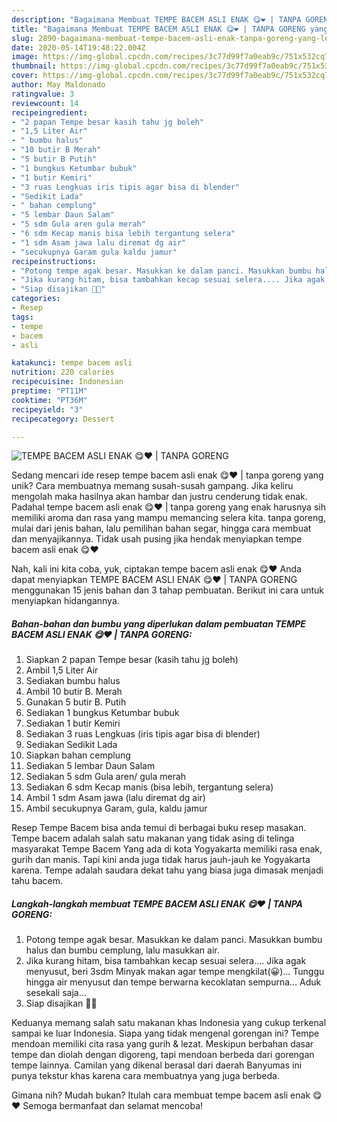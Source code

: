 ```yaml
---
description: "Bagaimana Membuat TEMPE BACEM ASLI ENAK 😋❤ | TANPA GORENG yang Lezat Sekali"
title: "Bagaimana Membuat TEMPE BACEM ASLI ENAK 😋❤ | TANPA GORENG yang Lezat Sekali"
slug: 2890-bagaimana-membuat-tempe-bacem-asli-enak-tanpa-goreng-yang-lezat-sekali
date: 2020-05-14T19:48:22.004Z
image: https://img-global.cpcdn.com/recipes/3c77d99f7a0eab9c/751x532cq70/tempe-bacem-asli-enak-😋❤-tanpa-goreng-foto-resep-utama.jpg
thumbnail: https://img-global.cpcdn.com/recipes/3c77d99f7a0eab9c/751x532cq70/tempe-bacem-asli-enak-😋❤-tanpa-goreng-foto-resep-utama.jpg
cover: https://img-global.cpcdn.com/recipes/3c77d99f7a0eab9c/751x532cq70/tempe-bacem-asli-enak-😋❤-tanpa-goreng-foto-resep-utama.jpg
author: May Maldonado
ratingvalue: 3
reviewcount: 14
recipeingredient:
- "2 papan Tempe besar kasih tahu jg boleh"
- "1,5 Liter Air"
- " bumbu halus"
- "10 butir B Merah"
- "5 butir B Putih"
- "1 bungkus Ketumbar bubuk"
- "1 butir Kemiri"
- "3 ruas Lengkuas iris tipis agar bisa di blender"
- "Sedikit Lada"
- " bahan cemplung"
- "5 lembar Daun Salam"
- "5 sdm Gula aren gula merah"
- "6 sdm Kecap manis bisa lebih tergantung selera"
- "1 sdm Asam jawa lalu diremat dg air"
- "secukupnya Garam gula kaldu jamur"
recipeinstructions:
- "Potong tempe agak besar. Masukkan ke dalam panci. Masukkan bumbu halus dan bumbu cemplung, lalu masukkan air."
- "Jika kurang hitam, bisa tambahkan kecap sesuai selera.... Jika agak menyusut, beri 3sdm Minyak makan agar tempe mengkilat(😀)... Tunggu hingga air menyusut dan tempe berwarna kecoklatan sempurna... Aduk sesekali saja..."
- "Siap disajikan 💋😆"
categories:
- Resep
tags:
- tempe
- bacem
- asli

katakunci: tempe bacem asli 
nutrition: 220 calories
recipecuisine: Indonesian
preptime: "PT11M"
cooktime: "PT36M"
recipeyield: "3"
recipecategory: Dessert

---
```



![TEMPE BACEM ASLI ENAK 😋❤ | TANPA GORENG](https://img-global.cpcdn.com/recipes/3c77d99f7a0eab9c/751x532cq70/tempe-bacem-asli-enak-😋❤-tanpa-goreng-foto-resep-utama.jpg)

Sedang mencari ide resep tempe bacem asli enak 😋❤ | tanpa goreng yang unik? Cara membuatnya memang susah-susah gampang. Jika keliru mengolah maka hasilnya akan hambar dan justru cenderung tidak enak. Padahal tempe bacem asli enak 😋❤ | tanpa goreng yang enak harusnya sih memiliki aroma dan rasa yang mampu memancing selera kita.
 tanpa goreng, mulai dari jenis bahan, lalu pemilihan bahan segar, hingga cara membuat dan menyajikannya. Tidak usah pusing jika hendak menyiapkan tempe bacem asli enak 😋❤ 

Nah, kali ini kita coba, yuk, ciptakan tempe bacem asli enak 😋❤  Anda dapat menyiapkan TEMPE BACEM ASLI ENAK 😋❤ | TANPA GORENG menggunakan 15 jenis bahan dan 3 tahap pembuatan. Berikut ini cara untuk menyiapkan hidangannya.

<!--inarticleads1-->

##### Bahan-bahan dan bumbu yang diperlukan dalam pembuatan TEMPE BACEM ASLI ENAK 😋❤ | TANPA GORENG:

1. Siapkan 2 papan Tempe besar (kasih tahu jg boleh)
1. Ambil 1,5 Liter Air
1. Sediakan  bumbu halus
1. Ambil 10 butir B. Merah
1. Gunakan 5 butir B. Putih
1. Sediakan 1 bungkus Ketumbar bubuk
1. Sediakan 1 butir Kemiri
1. Sediakan 3 ruas Lengkuas (iris tipis agar bisa di blender)
1. Sediakan Sedikit Lada
1. Siapkan  bahan cemplung
1. Sediakan 5 lembar Daun Salam
1. Sediakan 5 sdm Gula aren/ gula merah
1. Sediakan 6 sdm Kecap manis (bisa lebih, tergantung selera)
1. Ambil 1 sdm Asam jawa (lalu diremat dg air)
1. Ambil secukupnya Garam, gula, kaldu jamur


Resep Tempe Bacem bisa anda temui di berbagai buku resep masakan. Tempe bacem adalah salah satu makanan yang tidak asing di telinga masyarakat Tempe Bacem Yang ada di kota Yogyakarta memiliki rasa enak, gurih dan manis. Tapi kini anda juga tidak harus jauh-jauh ke Yogyakarta karena. Tempe adalah saudara dekat tahu yang biasa juga dimasak menjadi tahu bacem. 

<!--inarticleads2-->

##### Langkah-langkah membuat TEMPE BACEM ASLI ENAK 😋❤ | TANPA GORENG:

1. Potong tempe agak besar. Masukkan ke dalam panci. Masukkan bumbu halus dan bumbu cemplung, lalu masukkan air.
1. Jika kurang hitam, bisa tambahkan kecap sesuai selera.... Jika agak menyusut, beri 3sdm Minyak makan agar tempe mengkilat(😀)... Tunggu hingga air menyusut dan tempe berwarna kecoklatan sempurna... Aduk sesekali saja...
1. Siap disajikan 💋😆


Keduanya memang salah satu makanan khas Indonesia yang cukup terkenal sampai ke luar Indonesia. Siapa yang tidak mengenal gorengan ini? Tempe mendoan memiliki cita rasa yang gurih &amp; lezat. Meskipun berbahan dasar tempe dan diolah dengan digoreng, tapi mendoan berbeda dari gorengan tempe lainnya. Camilan yang dikenal berasal dari daerah Banyumas ini punya tekstur khas karena cara membuatnya yang juga berbeda. 

Gimana nih? Mudah bukan? Itulah cara membuat tempe bacem asli enak 😋❤  Semoga bermanfaat dan selamat mencoba!
